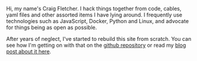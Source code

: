 Hi, my name's Craig Fletcher. I hack things together from code, cables, yaml
files and other assorted items I have lying around. I frequently use
technologies such as JavaScript, Docker, Python and Linux, and advocate for
things being as open as possible. 

After years of neglect, I've started to rebuild this site from scratch. You can
see how I'm getting on with that on the [github
repository](https://github.com/leakypixel/leakypixel) or read my [blog post about
it here](/blog/creating-this-site).
